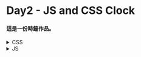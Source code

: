 # Day2 - JS and CSS Clock

#### 這是一份時鐘作品。

<!-- CSS note-->
<details>
  <summary>CSS </summary>

1. 關於`transform-origin` 與 `transform: rotate()` <br>

   - `transform-origin`用於定義 CSS 的`transform`作用的起點。
   - 資料夾中我做了一份進一步的範例練習(`learn-transform-origin.html`)，可以觀察各種偏移的角度。

2. 關於`transition-timing-function` <br>
   - `transition-timing-function`用於定義 CSS 的`transition`期間如何隨時間變化的時間函數。它控制`transition`效果的速度和節奏。 其中，有類型可以選擇，也可以透過`cubic-bezier()`自訂函式。範例就是透過`cubic-bezier()`達到指針在每次移動的時候有微小抖動的效果。

</details>

<!-- JS note-->
<details>
  <summary>JS </summary>

1. 關於`const now = new Date()` 與 `const seconds = now.getSeconds()` <br>

   - `Date()`物件用來指向某一個時間點。如果沒有參數的輸入，會回傳當下的時間。
   - 可以透過`getSeconds()`,`getMinutes()`,`getHours()`等方法獲取物件的各個值。

2. 關於`secondHand.style.transform` <br>

   - `secondHand.style.transform`的意思是修改`secondHande`節點的 CSS 屬性`transform`。

3. 關於`setInterval(setDate, 1000)`<br>

   - `setInterval()`的功能是指可以執行定期的任務或是動態的更新。
   - 主要的參數是`setInterval(callback,delay)`，就是要給定要執行什麼和延遲多少時間。
   - 如果第一個 callback 參數有其他需要輸入的參數，可以在後面添加，以下是一個簡單的範例：

```javascript
function greet(name, message) {
  console.log(`Hello, ${name}! ${message}`);
}

const yourName = "Alice";
const message = "How are you today?";

setInterval(greet, 2000, yourName, message);
```

</details>
